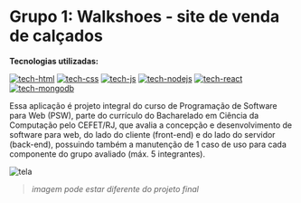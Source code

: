 # Grupo 1: Walkshoes - site de venda de calçados

**Tecnologias utilizadas:**

[![tech-html](https://skills.thijs.gg/icons?i=html)](https://skills.thijs.gg)
[![tech-css](https://skills.thijs.gg/icons?i=css)](https://skills.thijs.gg)
[![tech-js](https://skills.thijs.gg/icons?i=js)](https://skills.thijs.gg)
[![tech-nodejs](https://skills.thijs.gg/icons?i=nodejs)](https://skills.thijs.gg)
[![tech-react](https://skills.thijs.gg/icons?i=react)](https://skills.thijs.gg)
[![tech-mongodb](https://skills.thijs.gg/icons?i=mongodb)](https://www.mongodb.com/)

Essa aplicação é projeto integral do curso de Programação de Software para Web (PSW), parte do currículo do Bacharelado em Ciência da Computação pelo CEFET/RJ, que avalia a concepção e desenvolvimento de software para web, do lado do cliente (front-end) e do lado do servidor (back-end), possuindo também a manutenção de 1 caso de uso para cada componente do grupo avaliado (máx. 5 integrantes).

![tela](https://user-images.githubusercontent.com/58084632/180062228-a7a166f8-95e4-41f8-9d5c-6cfbb2748997.png)

> *imagem pode estar diferente do projeto final*
